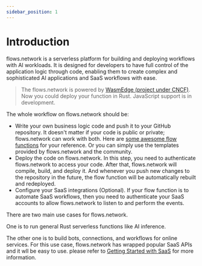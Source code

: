 ```yaml
---
sidebar_position: 1
---
```


# Introduction

flows.network is a serverless platform for building and deploying workflows with AI workloads. It is designed for developers to have full control of the application logic through code, enabling them to create complex and sophisticated AI applications and SaaS workflows with ease.

> The flows.network is powered by [WasmEdge (project under CNCF)](https://github.com/WasmEdge/WasmEdge/). Now you could deploy your function in Rust. JavaScript support is in development.

The whole workflow on flows.network should be:

* Write your own business logic code and push it to your GitHub repository. It doesn't matter if your code is public or private; flows.network can work with both. Here are [some awesome flow functions](https://github.com/flows-network/awesome-flow-fucntions) for your reference. Or you can simply use the templates provided by flows.network and the community.
* Deploy the code on flows.network. In this step, you need to authenticate flows.network to access your code. After that, flows.network will compile, build, and deploy it. And whenever you push new changes to the repository in the future, the flow function will be automatically rebuilt and redeployed.
* Configure your SaaS integrations (Optional). If your flow function is to automate SaaS workflows, then you need to authenticate your SaaS accounts to allow flows.network to listen to and perform the events.

There are two main use cases for flows.network.

One is to run general Rust serverless functions like AI inference.

The other one is to build bots, connections, and workflows for online services. For this use case, flows.network has wrapped popular SaaS APIs and it wll be easy to use. please refer to [Getting Started with SaaS](docs/category/getting-started) for more information.
